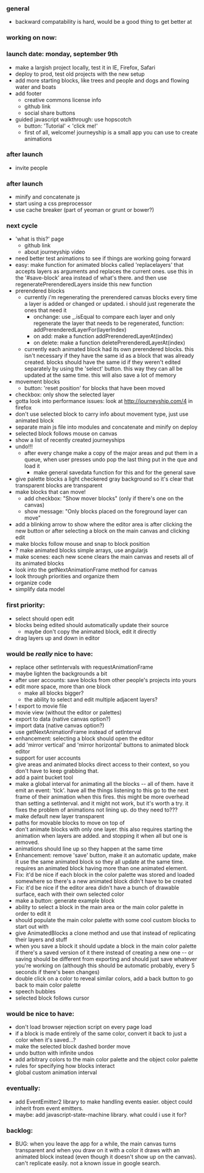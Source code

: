 ### general
- backward compatability is hard, would be a good thing to get better at

### working on now:


### launch date: monday, september 9th
- make a largish project locally, test it in IE, Firefox, Safari
- deploy to prod, test old projects with the new setup
- add more starting blocks, like trees and people and dogs and flowing water and boats
- add footer
  - creative commons license info 
  - github link
  - social share buttons
- guided javascript walkthrough: use hopscotch
  - button: 'Tutorial' < 'click me!'
  - first of all, welcome! journeyship is a small app you can use to create animations

### after launch
- invite people

### after launch
- minify and concatenate js
- start using a css preprocessor
- use cache breaker (part of yeoman or grunt or bower?)

### next cycle
- 'what is this?' page
  - github link
  - about journeyship video
- need better test animations to see if things are working going forward
- easy: make function for animated blocks called 'replacelayers' that accepts layers as arguments and replaces the current ones. use this in the '#save-block' area instead of what's there. and then use regeneratePrerenderedLayers inside this new function
- prerendered blocks
  - currently i'm regenerating the prerendered canvas blocks every time a layer is added or changed or updated. i should just regenerate the ones that need it
    - onchange: use _.isEqual to compare each layer and only regenerate the layer that needs to be regenerated, function: addPrerenderedLayerFor(layerIndex)
    - on add: make a function addPrerenderedLayerAt(index)
    - on delete: make a function deletePrerenderedLayerAt(index)
  - currently each animated block had its own prerendered blocks. this isn't necessary if they have the same id as a block that was already created. blocks should have the same id if they weren't edited separately by using the 'select' button. this way they can all be updated at the same time. this will also save a lot of memory
- movement blocks
  - button: 'reset position' for blocks that have been moved
- checkbox: only show the selected layer
- gotta look into performance issues: look at http://journeyship.com/4 in firefox
- don't use selected block to carry info about movement type, just use animated block
- separate main js file into modules and concatenate and minify on deploy
- selected block follows mouse on canvas
- show a list of recently created journeyships
- undo!!!
  - after every change make a copy of the major areas and put them in a queue, when user presses undo pop the last thing put in the que and load it
    - make general savedata function for this and for the general save
- give palette blocks a light checkered gray background so it's clear that transparent blocks are transparent
- make blocks that can move!
  - add checkbox: "Show mover blocks" (only if there's one on the canvas)
  - show message: "Only blocks placed on the foreground layer can move"
- add a blinking arrow to show where the editor area is after clicking the new button or after selecting a block on the main canvas and clicking edit
- make blocks follow mouse and snap to block position
- ? make animated blocks simple arrays, use angularjs
- make scenes: each new scene clears the main canvas and resets all of its animated blocks
- look into the getNextAnimationFrame method for canvas
- look through priorities and organize them
- organize code
- simplify data model

### first priority:
- select should open edit
- blocks being edited should automatically update their source
  - maybe don't copy the animated block, edit it directly
- drag layers up and down in editor

### would be *really* nice to have:
- replace other setIntervals with requestAnimationFrame
- maybe lighten the backgrounds a bit
- after user accounts: save blocks from other people's projects into yours
- edit more space, more than one block
  - make all blocks bigger?
  - the ability to select and edit multiple adjacent layers?
- ! export to movie file
- movie view (without the editor or palettes)
- export to data (native canvas option?)
- import data (native canvas option?)
- use getNextAnimationFrame instead of setInterval
- enhancement: selecting a block should open the editor
- add 'mirror vertical' and 'mirror horizontal' buttons to animated block editor
- support for user accounts
- give areas and animated blocks direct access to their context, so you don't have to keep grabbing that.
- add a paint bucket tool
- make a global interval for animating all the blocks -- all of them. have it emit an event: 'tick'. have all the things listening to this go to the next frame of their animation when this fires. this might be more overhead than setting a setInterval. and it might not work, but it's worth a try. it fixes the problem of animations not lining up. do they need to???
- make default new layer transparent
- paths for movable blocks to move on top of
- don't animate blocks with only one layer. this also requires starting the animation when layers are added. and stopping it when all but one is removed.
- animations should line up so they happen at the same time
- Enhancement: remove 'save' button, make it an automatic update, make it use the same animated block so they all update at the same time. requires an animated block having more than one animated element.
- Fix: it'd be nice if each block in the color palette was stored and loaded somewhere so there's a new animated block didn't have to be created
- Fix: it'd be nice if the editor area didn't have a bunch of drawable surface, each with their own selected color
- make a button: generate example block
- ability to select a block in the main area or the main color palette in order to edit it
- should populate the main color palette with some cool custom blocks to start out with
- give AnimatedBlocks a clone method and use that instead of replicating their layers and stuff
- when you save a block it should update a block in the main color palette if there's a saved version of it there instead of creating a new one -- or saving should be different from exporting and should just save whatever you're working on (although this should be automatic probably, every 5 seconds if there's been changes)
- double click on a color to reveal similar colors, add a back button to go back to main color palette
- speech bubbles
- selected block follows cursor

### would be nice to have:
- don't load browser rejection script on every page load
- if a block is made entirely of the same color, convert it back to just a color when it's saved...?
- make the selected block dashed border move
- undo button with infinite undos
- add arbitrary colors to the main color palette and the object color palette
- rules for specifying how blocks interact
- global custom animation interval

### eventually:
- add EventEmitter2 library to make handling events easier. object could inherit from event emitters.
- maybe: add javascript-state-machine library. what could i use it for?

### backlog:
- BUG: when you leave the app for a while, the main canvas turns transparent and when you draw on it with a color it draws with an animated block instead (even though it doesn't show up on the canvas). can't replicate easily. not a known issue in google search.








